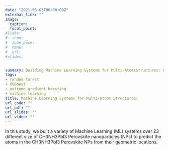 ```yaml
---
date: "2021-03-03T00:00:00Z"
external_link: ""
image:
  caption: 
  focal_point: 
#links:
#- icon: 
#  icon_pack: 
#  name: 
#  url: 
#slides: 


summary: Building Machine Learning Systems for Multi-AtomsStructures: CH3NH3PbI3 Perovskite Nanoparticles
tags:
- random forest
- XGBoost
- extreme gradient boosting
- machine learning
title: Machine Learning Systems for Multi-Atoms Structures:
url_code: ""
url_pdf: ""
url_slides: ""
url_video: ""
---
```


In this study, we built a variety of Machine Learning (ML) systems over 23 different size of CH3NH3PbI3 Perovskite nanoparticles (NPs) to predict the atoms in the CH3NH3PbI3 Perovskite NPs from their geometric locations.
